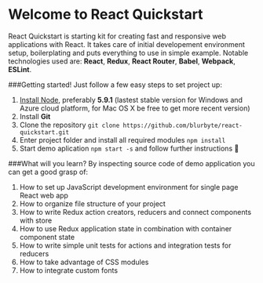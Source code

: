 # Welcome to React Quickstart
React Quickstart is starting kit for creating fast and responsive web applications with React. It takes care of initial developement environment setup, boilerplating and puts everything to use in simple example. Notable technologies used are: __React__, __Redux__, __React Router__, __Babel__, __Webpack__, __ESLint__.

###Getting started!
Just follow a few easy steps to set project up:
  1. [Install Node](https://nodejs.org/download/release/v5.9.1/), preferably __5.9.1__ (lastest stable version for Windows and Azure cloud platform, for Mac OS X be free to get more recent version)
  2. Install __Git__
  3. Clone the repository `git clone https://github.com/blurbyte/react-quickstart.git`
  4. Enter project folder and install all required modules `npm install`
  5. Start demo aplication `npm start -s` and follow further instructions 🙂

###What will you learn?
By inspecting source code of demo application you can get a good grasp of:
  1. How to set up JavaScript development environment for single page React web app
  2. How to organize file structure of your project
  3. How to write Redux action creators, reducers and connect components with store
  4. How to use Redux application state in combination with container component state
  5. How to write simple unit tests for actions and integration tests for reducers
  6. How to take advantage of CSS modules
  7. How to integrate custom fonts
